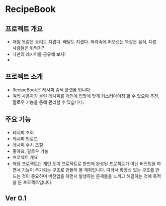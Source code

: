 # RecipeBook

## 프로젝트 개요
- 매일 똑같은 요리도 지겹다. 배달도 지겹다. 머리속에 떠오르는 똑같은 음식, 다른 사람들은 뭐먹지?
- 나만의 레시피를 공유해 보자!
- 
## 프로젝트 소개
- RecipeBook은 레시피 검색 플랫폼 입니다.
- 여러 사용자가 올린 레시피를 개인에 입맛에 맞게 커스터마이징 할 수 있으며 추천, 팔로우 기능을 통해 관리할 수 있습니다.

## 주요 기능
* 레시피 조회
* 레시피 업로드
* 레시피 수치 조절
* 좋아요, 팔로우 기능
* 프로젝트 개요
* 해당 프로젝트는 개인 토이 프로젝트로 한번에 완성된 프로젝트가 아닌 버전업을 하면서 기능이 추가되는 구조로 만들어 볼 계획입니다. 
따라서 확장성 있는 구조를 만드는 것이 중요하며 버전업을 하면서 발생하는 문제들을 느끼고 해결하는 것에 목적을 둔 프로젝트입니다.

## Ver 0.1
